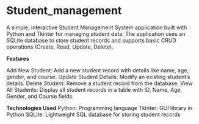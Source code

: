 # Student_management

A simple, interactive Student Management System application built with Python and Tkinter for managing student data. The application uses an SQLite database to store student records and supports basic CRUD operations (Create, Read, Update, Delete).

**Features**

Add New Student: Add a new student record with details like name, age, gender, and course.
Update Student Details: Modify an existing student’s details.
Delete Student: Remove a student record from the database.
View All Students: Display all student records in a table with ID, Name, Age, Gender, and Course fields.

**Technologies Used**
Python: Programming language
Tkinter: GUI library in Python
SQLite: Lightweight SQL database for storing student records
